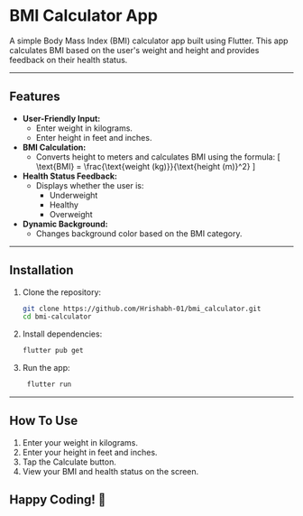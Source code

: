 # BMI Calculator App

A simple Body Mass Index (BMI) calculator app built using Flutter. This app calculates BMI based on the user's weight and height and provides feedback on their health status.

---

## Features
- **User-Friendly Input:**
  - Enter weight in kilograms.
  - Enter height in feet and inches.
- **BMI Calculation:**
  - Converts height to meters and calculates BMI using the formula:
    \[
    \text{BMI} = \frac{\text{weight (kg)}}{\text{height (m)}^2}
    \]
- **Health Status Feedback:**
  - Displays whether the user is:
    - Underweight
    - Healthy
    - Overweight
- **Dynamic Background:**
  - Changes background color based on the BMI category.

---

## Installation

1. Clone the repository:
   ```bash
   git clone https://github.com/Hrishabh-01/bmi_calculator.git
   cd bmi-calculator
2. Install dependencies:
   ```bash
   flutter pub get

4. Run the app:
   ```bash
    flutter run

---

## How To Use
 1. Enter your weight in kilograms.
 2. Enter your height in feet and inches.
 3. Tap the Calculate button.
 4. View your BMI and health status on the screen.

## Happy Coding! 🚀


